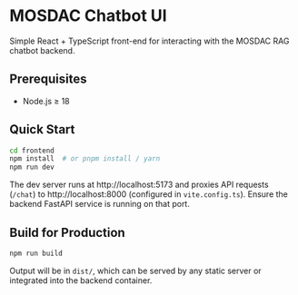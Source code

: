 # MOSDAC Chatbot UI

Simple React + TypeScript front-end for interacting with the MOSDAC RAG chatbot backend.

## Prerequisites

* Node.js ≥ 18

## Quick Start

```bash
cd frontend
npm install  # or pnpm install / yarn
npm run dev
```

The dev server runs at http://localhost:5173 and proxies API requests (`/chat`) to http://localhost:8000 (configured in `vite.config.ts`). Ensure the backend FastAPI service is running on that port.

## Build for Production

```bash
npm run build
```

Output will be in `dist/`, which can be served by any static server or integrated into the backend container.
